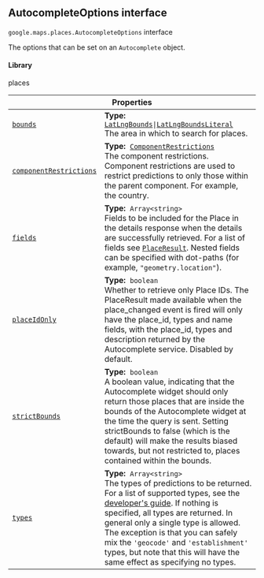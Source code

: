 
<h2 id="AutocompleteOptions">AutocompleteOptions interface</h2>
<p>
<code><span itemprop="path">google.maps.places</span>.<span itemprop="name">AutocompleteOptions</span></code>
interface
</p>
<p>The options that can be set on an <code>Autocomplete</code> object.</p>
<h4>Library</h4>
<p>places</p>
<div class="devsite-table-wrapper"><table class="properties responsive" summary="interface AutocompleteOptions - Properties">
<thead>
<tr><th colspan="2">Properties</th>
</tr></thead>
<tbody>
<tr id="AutocompleteOptions.bounds">
<td itemprop="property"><code><a class="secret-link" href="#AutocompleteOptions.bounds"><span>bounds</span></a></code></td>
<td><div><strong>Type:</strong>&nbsp; <code><a href="LatLngBounds.md">LatLngBounds</a>|<a href="LatLngBoundsLiteral.md">LatLngBoundsLiteral</a></code></div>
<div class="desc">The area in which to search for places.</div></td>
</tr>
<tr id="AutocompleteOptions.componentRestrictions">
<td itemprop="property"><code><a class="secret-link" href="#AutocompleteOptions.componentRestrictions"><span>componentRestrictions</span></a></code></td>
<td><div><strong>Type:</strong>&nbsp; <code><a href="ComponentRestrictions.md">ComponentRestrictions</a></code></div>
<div class="desc">The component restrictions. Component restrictions are used to restrict predictions to only those within the parent component. For example, the country.</div></td>
</tr>
<tr id="AutocompleteOptions.fields">
<td itemprop="property"><code><a class="secret-link" href="#AutocompleteOptions.fields"><span>fields</span></a></code></td>
<td><div><strong>Type:</strong>&nbsp; <code>Array&lt;string&gt;</code></div>
<div class="desc">Fields to be included for the Place in the details response when the details are successfully retrieved. For a list of fields see <code><a href="PlaceResult.md">PlaceResult</a></code>. Nested fields can be specified with dot-paths (for example, <code>"geometry.location"</code>).</div></td>
</tr>
<tr id="AutocompleteOptions.placeIdOnly">
<td itemprop="property"><code><a class="secret-link" href="#AutocompleteOptions.placeIdOnly"><span>placeIdOnly</span></a></code></td>
<td><div><strong>Type:</strong>&nbsp; <code>boolean</code></div>
<div class="desc">Whether to retrieve only Place IDs. The PlaceResult made available when the place_changed event is fired will only have the place_id, types and name fields, with the place_id, types and description returned by the Autocomplete service. Disabled by default.</div></td>
</tr>
<tr id="AutocompleteOptions.strictBounds">
<td itemprop="property"><code><a class="secret-link" href="#AutocompleteOptions.strictBounds"><span>strictBounds</span></a></code></td>
<td><div><strong>Type:</strong>&nbsp; <code>boolean</code></div>
<div class="desc">A boolean value, indicating that the Autocomplete widget should only return those places that are inside the bounds of the Autocomplete widget at the time the query is sent. Setting strictBounds to false (which is the default) will make the results biased towards, but not restricted to, places contained within the bounds.</div></td>
</tr>
<tr id="AutocompleteOptions.types">
<td itemprop="property"><code><a class="secret-link" href="#AutocompleteOptions.types"><span>types</span></a></code></td>
<td><div><strong>Type:</strong>&nbsp; <code>Array&lt;string&gt;</code></div>
<div class="desc">The types of predictions to be returned. For a list of supported types, see the <a href="https://developers.google.com/places/supported_types#table3">developer's guide</a>. If nothing is specified, all types are returned. In general only a single type is allowed. The exception is that you can safely mix the <code>'geocode'</code> and <code>'establishment'</code> types, but note that this will have the same effect as specifying no types.</div></td>
</tr>
</tbody>
</table></div>
